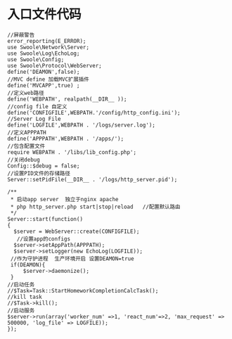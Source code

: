 # 入口文件代码
	//屏蔽警告
	error_reporting(E_ERROR);  
	use Swoole\Network\Server;  
	use Swoole\Log\EchoLog;  
	use Swoole\Config;
	use Swoole\Protocol\WebServer;
	define('DEAMON',false);
	//MVC define 加载MVC扩展插件
	define('MVCAPP',true) ;
	//定义web路径
	define('WEBPATH', realpath(__DIR__ ));
	//config file 自定义
	define('CONFIGFILE',WEBPATH.'/config/http_config.ini');
	//Server Log File
	define('LOGFILE',WEBPATH . '/logs/server.log');
	//定义APPPATH
	define('APPPATH',WEBPATH . '/apps/');
	//包含配置文件
	require WEBPATH . '/libs/lib_config.php';
	//关闭debug
	Config::$debug = false;
	//设置PID文件的存储路径
	Server::setPidFile(__DIR__ . '/logs/http_server.pid');

	/**
	 * 启动app server  独立于nginx apache
	 * php http_server.php start|stop|reload   //配置默认路由
	 */
	Server::start(function()
	{
  	  $server = WebServer::create(CONFIGFILE);
 	   //设置app的configs
  	  $server->setAppPath(APPPATH);
  	  $server->setLogger(new EchoLog(LOGFILE));
   	 //作为守护进程  生产环境开启 设置DEAMON=true
   	 if(DEAMON){
   	     $server->daemonize();
   	 }
    //启动任务
    //$Task=Task::StartHomeworkCompletionCalcTask();
    //kill task
    //$Task->kill();
    //启动服务
    $server->run(array('worker_num' =>1, 'react_num'=>2, 'max_request' => 500000, 'log_file' => LOGFILE));
	});

